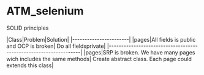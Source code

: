 # ATM_selenium

SOLID principles

|Class|Problem|Solution|
|-----------------------|
|pages|All fields is public and OCP is broken| Do all fieldsprivate|
|------------------------------------------------------------------|
|pages|SRP is broken. We have many pages wich includes the same methods| Create abstract class. Each page could extends this class|
